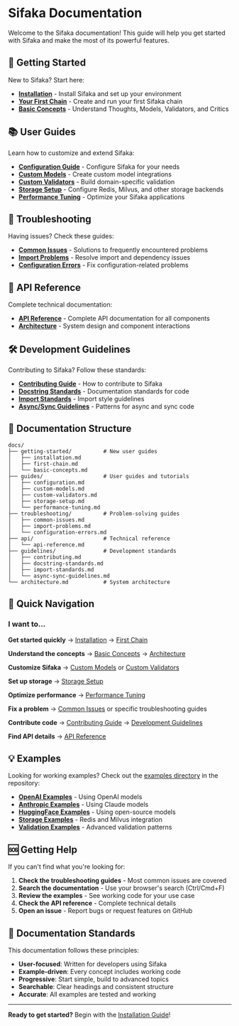 # Sifaka Documentation

Welcome to the Sifaka documentation! This guide will help you get started with Sifaka and make the most of its powerful features.

## 🚀 Getting Started

New to Sifaka? Start here:

- **[Installation](getting-started/installation.md)** - Install Sifaka and set up your environment
- **[Your First Chain](getting-started/first-chain.md)** - Create and run your first Sifaka chain
- **[Basic Concepts](getting-started/basic-concepts.md)** - Understand Thoughts, Models, Validators, and Critics

## 📚 User Guides

Learn how to customize and extend Sifaka:

- **[Configuration Guide](guides/configuration.md)** - Configure Sifaka for your needs
- **[Custom Models](guides/custom-models.md)** - Create custom model integrations
- **[Custom Validators](guides/custom-validators.md)** - Build domain-specific validation
- **[Storage Setup](guides/storage-setup.md)** - Configure Redis, Milvus, and other storage backends
- **[Performance Tuning](guides/performance-tuning.md)** - Optimize your Sifaka applications

## 🔧 Troubleshooting

Having issues? Check these guides:

- **[Common Issues](troubleshooting/common-issues.md)** - Solutions to frequently encountered problems
- **[Import Problems](troubleshooting/import-problems.md)** - Resolve import and dependency issues
- **[Configuration Errors](troubleshooting/configuration-errors.md)** - Fix configuration-related problems

## 📖 API Reference

Complete technical documentation:

- **[API Reference](api/api-reference.md)** - Complete API documentation for all components
- **[Architecture](architecture.md)** - System design and component interactions

## 🛠️ Development Guidelines

Contributing to Sifaka? Follow these standards:

- **[Contributing Guide](guidelines/contributing.md)** - How to contribute to Sifaka
- **[Docstring Standards](guidelines/docstring-standards.md)** - Documentation standards for code
- **[Import Standards](guidelines/import-standards.md)** - Import style guidelines
- **[Async/Sync Guidelines](guidelines/async-sync-guidelines.md)** - Patterns for async and sync code

## 📁 Documentation Structure

```
docs/
├── getting-started/          # New user guides
│   ├── installation.md
│   ├── first-chain.md
│   └── basic-concepts.md
├── guides/                   # User guides and tutorials
│   ├── configuration.md
│   ├── custom-models.md
│   ├── custom-validators.md
│   ├── storage-setup.md
│   └── performance-tuning.md
├── troubleshooting/          # Problem-solving guides
│   ├── common-issues.md
│   ├── import-problems.md
│   └── configuration-errors.md
├── api/                      # Technical reference
│   └── api-reference.md
├── guidelines/               # Development standards
│   ├── contributing.md
│   ├── docstring-standards.md
│   ├── import-standards.md
│   └── async-sync-guidelines.md
└── architecture.md           # System architecture
```

## 🎯 Quick Navigation

### I want to...

**Get started quickly** → [Installation](getting-started/installation.md) → [First Chain](getting-started/first-chain.md)

**Understand the concepts** → [Basic Concepts](getting-started/basic-concepts.md) → [Architecture](architecture.md)

**Customize Sifaka** → [Custom Models](guides/custom-models.md) or [Custom Validators](guides/custom-validators.md)

**Set up storage** → [Storage Setup](guides/storage-setup.md)

**Optimize performance** → [Performance Tuning](guides/performance-tuning.md)

**Fix a problem** → [Common Issues](troubleshooting/common-issues.md) or specific troubleshooting guides

**Contribute code** → [Contributing Guide](guidelines/contributing.md) → [Development Guidelines](guidelines/)

**Find API details** → [API Reference](api/api-reference.md)

## 💡 Examples

Looking for working examples? Check out the [examples directory](../examples/) in the repository:

- **[OpenAI Examples](../examples/openai/)** - Using OpenAI models
- **[Anthropic Examples](../examples/anthropic/)** - Using Claude models
- **[HuggingFace Examples](../examples/huggingface/)** - Using open-source models
- **[Storage Examples](../examples/thought_caching/)** - Redis and Milvus integration
- **[Validation Examples](../examples/guardrails/)** - Advanced validation patterns

## 🆘 Getting Help

If you can't find what you're looking for:

1. **Check the troubleshooting guides** - Most common issues are covered
2. **Search the documentation** - Use your browser's search (Ctrl/Cmd+F)
3. **Review the examples** - See working code for your use case
4. **Check the API reference** - Complete technical details
5. **Open an issue** - Report bugs or request features on GitHub

## 📝 Documentation Standards

This documentation follows these principles:

- **User-focused**: Written for developers using Sifaka
- **Example-driven**: Every concept includes working code
- **Progressive**: Start simple, build to advanced topics
- **Searchable**: Clear headings and consistent structure
- **Accurate**: All examples are tested and working

---

**Ready to get started?** Begin with the [Installation Guide](getting-started/installation.md)!
